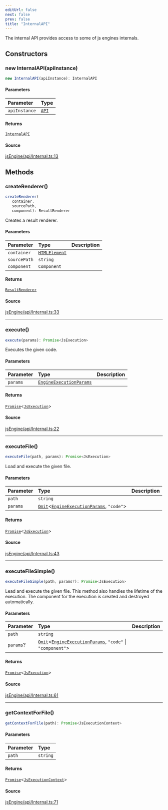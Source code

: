 ```yaml
---
editUrl: false
next: false
prev: false
title: "InternalAPI"
---
```


The internal API provides access to some of js engines internals.

## Constructors

### new InternalAPI(apiInstance)

```ts
new InternalAPI(apiInstance): InternalAPI
```

#### Parameters

| Parameter | Type |
| :------ | :------ |
| `apiInstance` | [`API`](API.md) |

#### Returns

[`InternalAPI`](InternalAPI.md)

#### Source

[jsEngine/api/Internal.ts:13](https://github.com/mProjectsCode/obsidian-js-engine-plugin/blob/ed3359bafa6ca5667a1f852b3d8e87476c86ce23/jsEngine/api/Internal.ts#L13)

## Methods

### createRenderer()

```ts
createRenderer(
   container, 
   sourcePath, 
   component): ResultRenderer
```

Creates a result renderer.

#### Parameters

| Parameter | Type | Description |
| :------ | :------ | :------ |
| `container` | [`HTMLElement`](https://developer.mozilla.org/docs/Web/API/HTMLElement) |  |
| `sourcePath` | `string` |  |
| `component` | `Component` |  |

#### Returns

[`ResultRenderer`](ResultRenderer.md)

#### Source

[jsEngine/api/Internal.ts:33](https://github.com/mProjectsCode/obsidian-js-engine-plugin/blob/ed3359bafa6ca5667a1f852b3d8e87476c86ce23/jsEngine/api/Internal.ts#L33)

***

### execute()

```ts
execute(params): Promise<JsExecution>
```

Executes the given code.

#### Parameters

| Parameter | Type | Description |
| :------ | :------ | :------ |
| `params` | [`EngineExecutionParams`](../interfaces/EngineExecutionParams.md) |  |

#### Returns

[`Promise`](https://developer.mozilla.org/docs/Web/JavaScript/Reference/Global_Objects/Promise)\<[`JsExecution`](JsExecution.md)\>

#### Source

[jsEngine/api/Internal.ts:22](https://github.com/mProjectsCode/obsidian-js-engine-plugin/blob/ed3359bafa6ca5667a1f852b3d8e87476c86ce23/jsEngine/api/Internal.ts#L22)

***

### executeFile()

```ts
executeFile(path, params): Promise<JsExecution>
```

Load and execute the given file.

#### Parameters

| Parameter | Type | Description |
| :------ | :------ | :------ |
| `path` | `string` |  |
| `params` | [`Omit`](https://www.typescriptlang.org/docs/handbook/utility-types.html#omittype-keys)\<[`EngineExecutionParams`](../interfaces/EngineExecutionParams.md), `"code"`\> |  |

#### Returns

[`Promise`](https://developer.mozilla.org/docs/Web/JavaScript/Reference/Global_Objects/Promise)\<[`JsExecution`](JsExecution.md)\>

#### Source

[jsEngine/api/Internal.ts:43](https://github.com/mProjectsCode/obsidian-js-engine-plugin/blob/ed3359bafa6ca5667a1f852b3d8e87476c86ce23/jsEngine/api/Internal.ts#L43)

***

### executeFileSimple()

```ts
executeFileSimple(path, params?): Promise<JsExecution>
```

Lead and execute the given file.
This method also handles the lifetime of the execution.
The component for the execution is created and destroyed automatically.

#### Parameters

| Parameter | Type | Description |
| :------ | :------ | :------ |
| `path` | `string` |  |
| `params`? | [`Omit`](https://www.typescriptlang.org/docs/handbook/utility-types.html#omittype-keys)\<[`EngineExecutionParams`](../interfaces/EngineExecutionParams.md), `"code"` \| `"component"`\> |  |

#### Returns

[`Promise`](https://developer.mozilla.org/docs/Web/JavaScript/Reference/Global_Objects/Promise)\<[`JsExecution`](JsExecution.md)\>

#### Source

[jsEngine/api/Internal.ts:61](https://github.com/mProjectsCode/obsidian-js-engine-plugin/blob/ed3359bafa6ca5667a1f852b3d8e87476c86ce23/jsEngine/api/Internal.ts#L61)

***

### getContextForFile()

```ts
getContextForFile(path): Promise<JsExecutionContext>
```

#### Parameters

| Parameter | Type |
| :------ | :------ |
| `path` | `string` |

#### Returns

[`Promise`](https://developer.mozilla.org/docs/Web/JavaScript/Reference/Global_Objects/Promise)\<[`JsExecutionContext`](../interfaces/JsExecutionContext.md)\>

#### Source

[jsEngine/api/Internal.ts:71](https://github.com/mProjectsCode/obsidian-js-engine-plugin/blob/ed3359bafa6ca5667a1f852b3d8e87476c86ce23/jsEngine/api/Internal.ts#L71)
